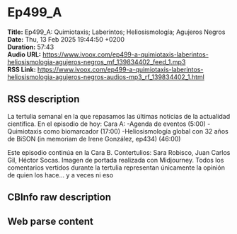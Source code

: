 # Ep499_A  
**Title:** Ep499_A: Quimiotaxis; Laberintos; Heliosismología; Agujeros Negros  
**Date:** Thu, 13 Feb 2025 19:44:50 +0200  
**Duration:** 57:43  
**Audio URL:** https://www.ivoox.com/ep499-a-quimiotaxis-laberintos-heliosismologia-agujeros-negros_mf_139834402_feed_1.mp3  
**RSS Link:** https://www.ivoox.com/ep499-a-quimiotaxis-laberintos-heliosismologia-agujeros-negros-audios-mp3_rf_139834402_1.html  

## RSS description
La tertulia semanal en la que repasamos las últimas noticias de la actualidad científica. En el episodio de hoy:
Cara A:
-Agenda de eventos (5:00)
-Quimiotaxis como biomarcador (17:00)
-Heliosismología global con 32 años de BiSON (in memoriam de Irene González, ep434) (46:00)

Este episodio continúa en la Cara B.
Contertulios: Sara Robisco, Juan Carlos Gil, Héctor Socas. Imagen de portada realizada con Midjourney. Todos los comentarios vertidos durante la tertulia representan únicamente la opinión de quien los hace... y a veces ni eso

## CBInfo raw description


## Web parse content

